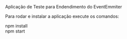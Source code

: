 <div style="font-weight">Aplicação de Teste para Endendimento do EventEmmiter</div>

Para rodar e instalar a aplicação execute os comandos:

npm install<br />
npm start
